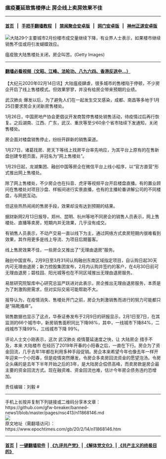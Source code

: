 ### 瘟疫蔓延致售楼停止 房企线上卖房效果不佳
------------------------

#### [首页](https://github.com/gfw-breaker/banned-news1/blob/master/README.md) &nbsp;&nbsp;|&nbsp;&nbsp; [手把手翻墙教程](https://github.com/gfw-breaker/guides/wiki) &nbsp;&nbsp;|&nbsp;&nbsp; [禁闻聚合安卓版](https://github.com/gfw-breaker/bn-android) &nbsp;&nbsp;|&nbsp;&nbsp; [网门安卓版](https://github.com/oGate2/oGate) &nbsp;&nbsp;|&nbsp;&nbsp; [神州正道安卓版](https://github.com/SzzdOgate/update) 



<div><img alt="大陆29个主要城市2月份楼市成交量继续下降，有业界人士表示，如果楼市继续销售不佳或将引发蝴蝶效应。" class="aligncenter wp-post-image" src="https://i.epochtimes.com/assets/uploads/2015/07/1405282254551944-600x400.jpg"/>
<div class="red16 caption">
 <p>
  瘟疫致大陆售楼处关闭，房企叫苦。(Getty Images)
 </p>
</div>
</div><hr/>

#### [翻墙必看视频（文昭、江峰、法轮功、八九六四、香港反送中...）](https://github.com/gfw-breaker/banned-news1/blob/master/pages/link3.md)

<div><p>
 【大纪元2020年02月14日讯】大陆瘟疫肆虐，很多城市的售楼陷于停顿，不少房企开启了线上售楼模式。但效果寥寥，并没有给房企带来预期的业绩。
</p>
<p>
 <ok href="https://www.epochtimes.com/gb/tag/%E6%AD%A6%E6%B1%89%E8%82%BA%E7%82%8E.html">
  武汉肺炎
 </ok>
 爆发以后，为了避免人们在一起发生交叉感染，成都、南昌等多地于1月25日要求房企关闭新房售楼处。
</p>
<p>
 1月26日，中国房地产协会更倡议开发商暂停售楼处销售活动，待疫情过后再行恢复。之后湖南、江西、广东，武汉、重庆等至少60余个省市陆续下发通知，关闭售楼处。
</p>
<p>
 房企面对楼盘销售停止，纷纷开辟新的销售渠道。
</p>
<p>
 1月27日，诸葛找房、房天下等线上找房平台率先响应，为其平台上原有的在售新盘创建专题页面，并冠名为“网上售楼处”。
</p>
<p>
 1月29日起，龙湖集团、融创中国等房企在微信平台上线小程序，以“官方直营”形式推出网上售楼处。
</p>
<p>
 除了网上售楼处，不少房企也在抖音、虎牙等视频平台开启楼盘直播。有的置业顾问在售楼处对项目沙盘、样板间进行实景直播，也有的主播轮番讲解公司的不同楼盘，与网民互动。
</p>
<p>
 但这些热热闹闹的售房手段，效果却没有达到预期的结果。
</p>
<p>
 据财新网2月13日报导，郑州、昆明、杭州等地不同房企的销售人员表示，网上售楼处、直播等卖房，短期内并无效果，几乎没有成交。
</p>
<p>
 有销售人员表示，不动产交易一直以线下为主，通过网络方式卖房短期内很难看到效果，其作用更多是线上导流、为项目后期蓄客。
</p>
<p>
 线上售房效果不佳，一些房企又推出了“无理由退房”服务。
</p>
<p>
 融创中国宣布，2月9日至3月31间认购融创东南区域指定项目，自认购日起30天内可无理由退房；新力控股集团宣布，2月内认购并签约的客户，在4月30日前可无理由退房；碧桂园、阳光城等也在不同区域推出无理由退房服务。
</p>
<p>
 易居研究院智库中心研究总监严跃进对此表示，房企推出无理由退房服务，本质是为了刺激购房需求，但对实际交易可能帮助不大。
</p>
<p>
 报导认为，在疫情消失、售楼处开门之前，房企为刺激销售而进行的努力可能都只是“隔靴搔痒”。
</p>
<p>
 销售数据也显示了这点，华泰证券发布于2月9日的研报显示，2月1日至7日，在其监测的66个城市中，新房销售面积同比下降98%，其中，一线城市下降84%，二线城市下降99%，三线城市下降 99%。
</p>
<p>
 评论人士文小刚表示，这次
 <ok href="https://www.epochtimes.com/gb/tag/%E6%AD%A6%E6%B1%89%E8%82%BA%E7%82%8E.html">
  武汉肺炎
 </ok>
 疫情蔓延速度之快，让
 <ok href="https://www.epochtimes.com/gb/tag/%E5%A4%A7%E9%99%86%E6%88%BF%E4%BC%81.html">
  大陆房企
 </ok>
 措手不及，本来
 <ok href="https://www.epochtimes.com/gb/tag/%E5%A4%A7%E9%99%86%E6%A5%BC%E5%B8%82.html">
  大陆楼市
 </ok>
 在经历了2019年开春的小阳春之后，一直在下行。房企为了资金回流，几乎去年1年都在利用多种手段促销。房企本来希望今年也像去年一样开年迎来一个小阳春，但是疫情突然爆发，令房企多卖房回流资金的愿望泡汤。令房企头痛的是去年下半年开始之后的3年，是大陆房企偿债高峰，而卖房款是房企最主要的资金回流方式。现在融资难、资金回流也难，估计今年房企债务违约恐增加。
</p>
<p>
 责任编辑：刘毅 #
</p>
</div>
<hr/>
手机上长按并复制下列链接或二维码分享本文章：<br/>
https://github.com/gfw-breaker/banned-news1/blob/master/pages/nsc413/n11868146.md <br/>
<a href='https://github.com/gfw-breaker/banned-news1/blob/master/pages/nsc413/n11868146.md'><img src='https://github.com/gfw-breaker/banned-news1/blob/master/pages/nsc413/n11868146.md.png'/></a> <br/>
原文地址（需翻墙访问）：https://www.epochtimes.com/gb/20/2/14/n11868146.htm


------------------------
#### [首页](https://github.com/gfw-breaker/banned-news1/blob/master/README.md) &nbsp;|&nbsp; [一键翻墙软件](https://github.com/gfw-breaker/nogfw/blob/master/README.md) &nbsp;| [《九评共产党》](https://github.com/gfw-breaker/9ping.md/blob/master/README.md#九评之一评共产党是什么) | [《解体党文化》](https://github.com/gfw-breaker/jtdwh.md/blob/master/README.md) | [《共产主义的终极目的》](https://github.com/gfw-breaker/gczydzjmd.md/blob/master/README.md)


<img src='http://gfw-breaker.win/banned-news/pages/nsc413/n11868146.md' width='0px' height='0px'/>